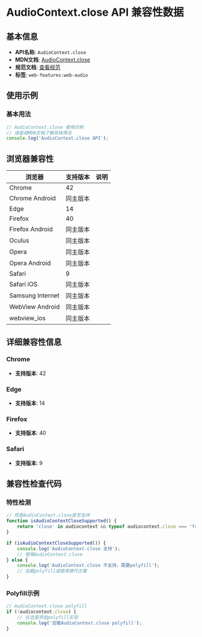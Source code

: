 # AudioContext.close API 兼容性数据

## 基本信息

- **API名称**: `AudioContext.close`
- **MDN文档**: [AudioContext.close](https://developer.mozilla.org/docs/Web/API/AudioContext/close)
- **规范文档**: [查看规范](https://webaudio.github.io/web-audio-api/#dom-audiocontext-close)
- **标签**: `web-features:web-audio`

## 使用示例

### 基本用法

```javascript
// AudioContext.close 使用示例
// 请查阅MDN文档了解具体用法
console.log('AudioContext.close API');
```

## 浏览器兼容性

| 浏览器 | 支持版本 | 说明 |
|--------|----------|------|
| Chrome | 42 |  |
| Chrome Android | 同主版本 |  |
| Edge | 14 |  |
| Firefox | 40 |  |
| Firefox Android | 同主版本 |  |
| Oculus | 同主版本 |  |
| Opera | 同主版本 |  |
| Opera Android | 同主版本 |  |
| Safari | 9 |  |
| Safari iOS | 同主版本 |  |
| Samsung Internet | 同主版本 |  |
| WebView Android | 同主版本 |  |
| webview_ios | 同主版本 |  |

## 详细兼容性信息

### Chrome

- **支持版本**: 42

### Edge

- **支持版本**: 14

### Firefox

- **支持版本**: 40

### Safari

- **支持版本**: 9

## 兼容性检查代码

### 特性检测

```javascript
// 检查AudioContext.close是否支持
function isAudioContextCloseSupported() {
    return 'close' in audiocontext && typeof audiocontext.close === 'function';
}

if (isAudioContextCloseSupported()) {
    console.log('AudioContext.close 支持');
    // 使用AudioContext.close
} else {
    console.log('AudioContext.close 不支持，需要polyfill');
    // 加载polyfill或使用替代方案
}
```

### Polyfill示例

```javascript
// AudioContext.close polyfill
if (!audiocontext.close) {
    // 在这里添加polyfill实现
    console.log('加载AudioContext.close polyfill');
}
```

